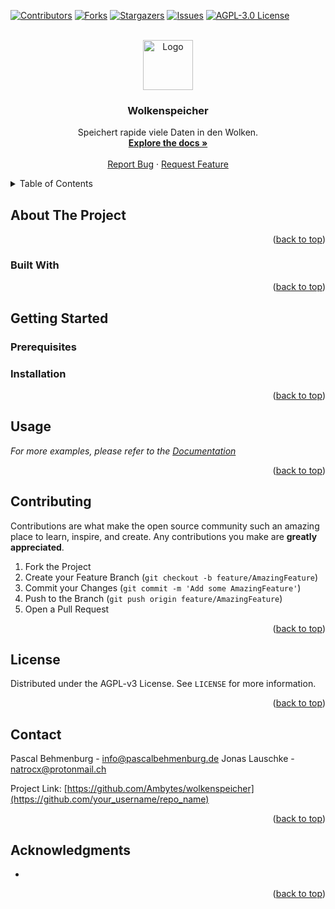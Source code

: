 <div id="top"></div>
<!--
*** Thanks for checking out the Best-README-Template. If you have a suggestion
*** that would make this better, please fork the repo and create a pull request
*** or simply open an issue with the tag "enhancement".
*** Don't forget to give the project a star!
*** Thanks again! Now go create something AMAZING! :D
-->



<!-- PROJECT SHIELDS -->
<!--
*** I'm using markdown "reference style" links for readability.
*** Reference links are enclosed in brackets [ ] instead of parentheses ( ).
*** See the bottom of this document for the declaration of the reference variables
*** for contributors-url, forks-url, etc. This is an optional, concise syntax you may use.
*** https://www.markdownguide.org/basic-syntax/#reference-style-links
-->
[![Contributors][contributors-shield]][contributors-url]
[![Forks][forks-shield]][forks-url]
[![Stargazers][stars-shield]][stars-url]
[![Issues][issues-shield]][issues-url]
[![AGPL-3.0 License][license-shield]][license-url]


<!-- PROJECT LOGO -->
<br />
<div align="center">
  <a href="https://github.com/Ambytes/wolkenspeicher">
    <img src="images/logo.png" alt="Logo" width="80" height="80">
  </a>

  <h3 align="center">Wolkenspeicher</h3>

  <p align="center">
    Speichert rapide viele Daten in den Wolken.
    <br />
    <a href="https://github.com/Ambytes/wolkenspeicher"><strong>Explore the docs »</strong></a>
    <br />
    <br />
    <a href="https://github.com/Ambytes/wolkenspeicher/issues">Report Bug</a>
    ·
    <a href="https://github.com/Ambytes/wolkenspeicher/issues">Request Feature</a>
  </p>
</div>



<!-- TABLE OF CONTENTS -->
<details>
  <summary>Table of Contents</summary>
  <ol>
    <li>
      <a href="#about-the-project">About The Project</a>
      <ul>
        <li><a href="#built-with">Built With</a></li>
      </ul>
    </li>
    <li>
      <a href="#getting-started">Getting Started</a>
      <ul>
        <li><a href="#prerequisites">Prerequisites</a></li>
        <li><a href="#installation">Installation</a></li>
      </ul>
    </li>
    <li><a href="#usage">Usage</a></li>
    <li><a href="#contributing">Contributing</a></li>
    <li><a href="#license">License</a></li>
    <li><a href="#contact">Contact</a></li>
    <li><a href="#acknowledgments">Acknowledgments</a></li>
  </ol>
</details>



<!-- ABOUT THE PROJECT -->
## About The Project

<p align="right">(<a href="#top">back to top</a>)</p>



### Built With


<p align="right">(<a href="#top">back to top</a>)</p>



<!-- GETTING STARTED -->
## Getting Started

### Prerequisites

### Installation

<p align="right">(<a href="#top">back to top</a>)</p>



<!-- USAGE EXAMPLES -->
## Usage

_For more examples, please refer to the [Documentation](https://example.com)_

<p align="right">(<a href="#top">back to top</a>)</p>

<!-- CONTRIBUTING -->
## Contributing

Contributions are what make the open source community such an amazing place to learn, inspire, and create. Any contributions you make are **greatly appreciated**.


1. Fork the Project
2. Create your Feature Branch (`git checkout -b feature/AmazingFeature`)
3. Commit your Changes (`git commit -m 'Add some AmazingFeature'`)
4. Push to the Branch (`git push origin feature/AmazingFeature`)
5. Open a Pull Request

<p align="right">(<a href="#top">back to top</a>)</p>



<!-- LICENSE -->
## License

Distributed under the AGPL-v3 License. See `LICENSE` for more information.
<p align="right">(<a href="#top">back to top</a>)</p>



<!-- CONTACT -->
## Contact

Pascal Behmenburg - [info@pascalbehmenburg.de](mailto:info@pascalbehmenburg.de)
Jonas Lauschke - [natrocx@protonmail.ch](mailto:natrocx@protonmail.ch)

Project Link: [https://github.com/Ambytes/wolkenspeicher](https://github.com/your_username/repo_name)

<p align="right">(<a href="#top">back to top</a>)</p>



<!-- ACKNOWLEDGMENTS -->
## Acknowledgments

* []()
<p align="right">(<a href="#top">back to top</a>)</p>



<!-- MARKDOWN LINKS & IMAGES -->
<!-- https://www.markdownguide.org/basic-syntax/#reference-style-links -->
[contributors-shield]: https://img.shields.io/github/contributors/Ambytes/wolkenspeicher.svg?style=for-the-badge
[contributors-url]: https://github.com/Ambytes/wolkenspeicher/graphs/contributors
[forks-shield]: https://img.shields.io/github/forks/Ambytes/wolkenspeicher.svg?style=for-the-badge
[forks-url]: https://github.com/Ambytes/wolkenspeicher/network/members
[stars-shield]: https://img.shields.io/github/stars/Ambytes/wolkenspeicher.svg?style=for-the-badge
[stars-url]: https://github.com/Ambytes/wolkenspeicher/stargazers
[issues-shield]: https://img.shields.io/github/issues/Ambytes/wolkenspeicher.svg?style=for-the-badge
[issues-url]: https://github.com/Ambytes/wolkenspeicher/issues
[license-shield]: https://img.shields.io/github/license/Ambytes/wolkenspeicher.svg?style=for-the-badge
[license-url]: https://github.com/Ambytes/wolkenspeicher/blob/master/LICENSE.txt
[product-screenshot]: images/screenshot.png
